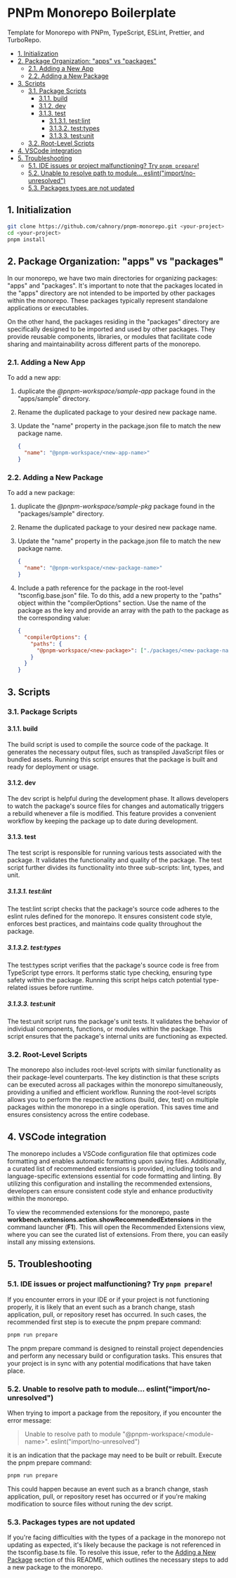 # PNPm Monorepo Boilerplate <!-- omit from toc -->

Template for Monorepo with PNPm, TypeScript, ESLint, Prettier, and TurboRepo.

- [1. Initialization](#1-initialization)
- [2. Package Organization: "apps" vs "packages"](#2-package-organization-apps-vs-packages)
  - [2.1. Adding a New App](#21-adding-a-new-app)
  - [2.2. Adding a New Package](#22-adding-a-new-package)
- [3. Scripts](#3-scripts)
  - [3.1. Package Scripts](#31-package-scripts)
    - [3.1.1. build](#311-build)
    - [3.1.2. dev](#312-dev)
    - [3.1.3. test](#313-test)
      - [3.1.3.1. test:lint](#3131-testlint)
      - [3.1.3.2. test:types](#3132-testtypes)
      - [3.1.3.3. test:unit](#3133-testunit)
  - [3.2. Root-Level Scripts](#32-root-level-scripts)
- [4. VSCode integration](#4-vscode-integration)
- [5. Troubleshooting](#5-troubleshooting)
  - [5.1. IDE issues or project malfunctioning? Try `pnpm prepare`!](#51-ide-issues-or-project-malfunctioning-try-pnpm-prepare)
  - [5.2. Unable to resolve path to module… eslint("import/no-unresolved")](#52-unable-to-resolve-path-to-module-eslintimportno-unresolved)
  - [5.3. Packages types are not updated](#53-packages-types-are-not-updated)


## 1. Initialization

```bash
git clone https://github.com/cahnory/pnpm-monorepo.git <your-project>
cd <your-project>
pnpm install
```

## 2. Package Organization: "apps" vs "packages"

In our monorepo, we have two main directories for organizing packages: "apps" and "packages". It's important to note that the packages located in the "apps" directory are not intended to be imported by other packages within the monorepo. These packages typically represent standalone applications or executables.

On the other hand, the packages residing in the "packages" directory are specifically designed to be imported and used by other packages. They provide reusable components, libraries, or modules that facilitate code sharing and maintainability across different parts of the monorepo.

### 2.1. Adding a New App

To add a new app:
1. duplicate the *@pnpm-workspace/sample-app* package found in the "apps/sample" directory.

2. Rename the duplicated package to your desired new package name.

3. Update the "name" property in the package.json file to match the new package name.

    ```json
    {
      "name": "@pnpm-workspace/<new-app-name>"
    }
    ```

### 2.2. Adding a New Package

To add a new package:
1. duplicate the *@pnpm-workspace/sample-pkg* package found in the "packages/sample" directory.

2. Rename the duplicated package to your desired new package name.

3. Update the "name" property in the package.json file to match the new package name.

    ```json
    {
      "name": "@pnpm-workspace/<new-package-name>"
    }
    ```

4. Include a path reference for the package in the root-level "tsconfig.base.json" file. To do this, add a new property to the "paths" object within the "compilerOptions" section. Use the name of the package as the key and provide an array with the path to the package as the corresponding value:

    ```json
    {
      "compilerOptions": {
        "paths": {
          "@pnpm-workspace/<new-package>": ["./packages/<new-package-name>"]
        }
      }
    }
    ```

## 3. Scripts
  
### 3.1. Package Scripts

#### 3.1.1. build
The build script is used to compile the source code of the package. It generates the necessary output files, such as transpiled JavaScript files or bundled assets. Running this script ensures that the package is built and ready for deployment or usage.

#### 3.1.2. dev
The dev script is helpful during the development phase. It allows developers to watch the package's source files for changes and automatically triggers a rebuild whenever a file is modified. This feature provides a convenient workflow by keeping the package up to date during development.

#### 3.1.3. test
The test script is responsible for running various tests associated with the package. It validates the functionality and quality of the package. The test script further divides its functionality into three sub-scripts: lint, types, and unit.

##### 3.1.3.1. test:lint
The test:lint script checks that the package's source code adheres to the eslint rules defined for the monorepo. It ensures consistent code style, enforces best practices, and maintains code quality throughout the package.

##### 3.1.3.2. test:types
The test:types script verifies that the package's source code is free from TypeScript type errors. It performs static type checking, ensuring type safety within the package. Running this script helps catch potential type-related issues before runtime.

##### 3.1.3.3. test:unit
The test:unit script runs the package's unit tests. It validates the behavior of individual components, functions, or modules within the package. This script ensures that the package's internal units are functioning as expected.

### 3.2. Root-Level Scripts
The monorepo also includes root-level scripts with similar functionality as their package-level counterparts. The key distinction is that these scripts can be executed across all packages within the monorepo simultaneously, providing a unified and efficient workflow. Running the root-level scripts allows you to perform the respective actions (build, dev, test) on multiple packages within the monorepo in a single operation. This saves time and ensures consistency across the entire codebase.

## 4. VSCode integration

The monorepo includes a VSCode configuration file that optimizes code formatting and enables automatic formatting upon saving files. Additionally, a curated list of recommended extensions is provided, including tools and language-specific extensions essential for code formatting and linting. By utilizing this configuration and installing the recommended extensions, developers can ensure consistent code style and enhance productivity within the monorepo.

To view the recommended extensions for the monorepo, paste **workbench.extensions.action.showRecommendedExtensions** in the command launcher (**F1**). This will open the Recommended Extensions view, where you can see the curated list of extensions. From there, you can easily install any missing extensions.

## 5. Troubleshooting

### 5.1. IDE issues or project malfunctioning? Try `pnpm prepare`!

If you encounter errors in your IDE or if your project is not functioning properly, it is likely that an event such as a branch change, stash application, pull, or repository reset has occurred. In such cases, the recommended first step is to execute the pnpm prepare command:

```bash
pnpm run prepare
```

The pnpm prepare command is designed to reinstall project dependencies and perform any necessary build or configuration tasks. This ensures that your project is in sync with any potential modifications that have taken place.

### 5.2. Unable to resolve path to module… eslint("import/no-unresolved")

When trying to import a package from the repository, if you encounter the error message:
> Unable to resolve path to module "@pnpm-workspace/\<module-name\>". eslint("import/no-unresolved")

it is an indication that the package may need to be built or rebuilt. Execute the pnpm prepare command:

```bash
pnpm run prepare
```

This could happen because an event such as a branch change, stash application, pull, or repository reset has occurred or if you're making modification to source files without runing the dev script.

### 5.3. Packages types are not updated

If you're facing difficulties with the types of a package in the monorepo not updating as expected, it's likely because the package is not referenced in the tsconfig.base.ts file. To resolve this issue, refer to the [Adding a New Package](#22-adding-a-new-package) section of this README, which outlines the necessary steps to add a new package to the monorepo.